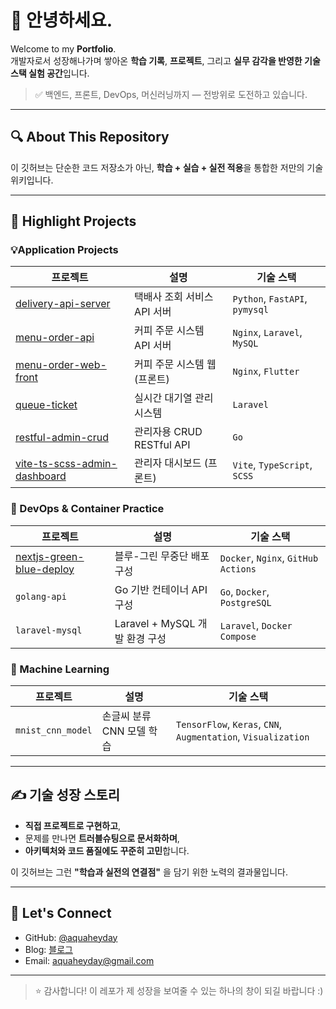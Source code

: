 # 👋 안녕하세요.

Welcome to my **Portfolio**.  
 개발자로서 성장해나가며 쌓아온 **학습 기록**, **프로젝트**, 그리고 **실무 감각을 반영한 기술 스택 실험 공간**입니다.

> ✅ 백엔드, 프론트, DevOps, 머신러닝까지 — 전방위로 도전하고 있습니다.

---

## 🔍 About This Repository

이 깃허브는 단순한 코드 저장소가 아닌, **학습 + 실습 + 실전 적용**을 통합한 저만의 기술 위키입니다.

---

## 🚀 Highlight Projects

### 💡Application Projects

| 프로젝트 | 설명 | 기술 스택 |
|----------|------|-----------|
| [delivery-api-server](https://github.com/aquaheyday/study-log/tree/main/projects/application/delivery-api-server) | 택배사 조회 서비스 API 서버 | `Python`, `FastAPI`, `pymysql` |
| [menu-order-api](https://github.com/aquaheyday/study-log/tree/main/projects/application/menu-order-api) | 커피 주문 시스템 API 서버 | `Nginx`, `Laravel`, `MySQL` |
| [menu-order-web-front](https://github.com/aquaheyday/study-log/tree/main/projects/application/menu-order-web-front) | 커피 주문 시스템 웹 (프론트) | `Nginx`, `Flutter` |
| [queue-ticket](https://github.com/aquaheyday/study-log/tree/main/projects/application/queue-ticket) | 실시간 대기열 관리 시스템 | `Laravel` | 
| [restful-admin-crud](https://github.com/aquaheyday/study-log/tree/main/projects/application/restful-admin-crud) | 관리자용 CRUD RESTful API | `Go` |
| [vite-ts-scss-admin-dashboard](https://github.com/aquaheyday/study-log/tree/main/projects/application/vite-ts-scss-admin-dashboard) | 관리자 대시보드 (프론트) | `Vite`, `TypeScript`, `SCSS` | 

### 🐳 DevOps & Container Practice

| 프로젝트 | 설명 | 기술 스택 |
|----------|------|-----------|
| [nextjs-green-blue-deploy](https://github.com/aquaheyday/study-log/tree/main/projects/application/nextjs-green-blue-deploy) | 블루-그린 무중단 배포 구성 | `Docker`, `Nginx`, `GitHub Actions` |
| `golang-api` | Go 기반 컨테이너 API 구성 | `Go`, `Docker`, `PostgreSQL` |
| `laravel-mysql` | Laravel + MySQL 개발 환경 구성 | `Laravel`, `Docker Compose` |

### 🤖 Machine Learning

| 프로젝트 | 설명 | 기술 스택 |
|----------|------|-----------|
| `mnist_cnn_model` | 손글씨 분류 CNN 모델 학습 | `TensorFlow`, `Keras`, `CNN`, `Augmentation`, `Visualization` |

---

## ✍ 기술 성장 스토리

- **직접 프로젝트로 구현하고**,  
- 문제를 만나면 **트러블슈팅으로 문서화하며**,  
- **아키텍처와 코드 품질에도 꾸준히 고민**합니다.

이 깃허브는 그런 **"학습과 실전의 연결점"** 을 담기 위한 노력의 결과물입니다.

---

## 🔗 Let's Connect

- GitHub: [@aquaheyday](https://github.com/aquaheyday)
- Blog: [블로그](https://aquaheyday.tistory.com)
- Email: aquaheyday@gmail.com

---

> ⭐️ 감사합니다! 이 레포가 제 성장을 보여줄 수 있는 하나의 창이 되길 바랍니다 :)
